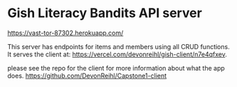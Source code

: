 # Gish Literacy Bandits API server

https://vast-tor-87302.herokuapp.com/

This server has endpoints for items and members using all CRUD functions. It serves the client at:
https://vercel.com/devonreihl/gish-client/n7e4qfxev. 

please see the repo for the client for more information about what the app does. 
https://github.com/DevonReihl/Capstone1-client
